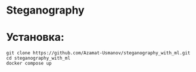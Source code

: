 # Steganography

# Установка:
```
git clone https://github.com/Azamat-Usmanov/steganography_with_ml.git
cd steganography_with_ml
docker compose up
```
